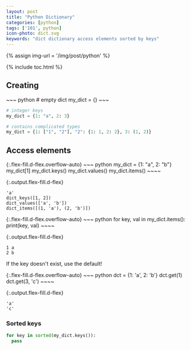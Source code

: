 ```yaml
---
layout: post
title: "Python Dictionary"
categories: [python]
tags: ['101', python]
icon-photo: dict.svg
keywords: "dict dictionary access elements sorted by keys"
---
```


{% assign img-url = '/img/post/python' %}

{% include toc.html %}

## Creating

<div class="flex-50" markdown="1">
~~~ python
# empty dict
my_dict = {}
~~~

~~~ python
# integer keys
my_dict = {1: "a", 2: 3}
~~~
</div>

~~~ python
# contains complicated types
my_dict = {1: ["1", "2"], "2": {1: 1, 2: 2}, 3: (1, 2)}
~~~

## Access elements

<div class="d-md-flex" markdown="1">
{:.flex-fill.d-flex.overflow-auto}
~~~ python
my_dict = {1: "a", 2: "b"}
my_dict[1]
my_dict.keys()
my_dict.values()
my_dict.items()
~~~~

{:.output.flex-fill.d-flex}
~~~
'a'
dict_keys([1, 2])
dict_values(['a', 'b'])
dict_items([(1, 'a'), (2, 'b')])
~~~
</div>

<div class="d-md-flex" markdown="1">
{:.flex-fill.d-flex.overflow-auto}
~~~ python
for key, val in my_dict.items():
  print(key, val)
~~~~

{:.output.flex-fill.d-flex}
~~~
1 a
2 b
~~~
</div>

If the key doesn't exist, use the default!

<div class="d-md-flex" markdown="1">
{:.flex-fill.d-flex.overflow-auto}
~~~ python
dct = {1: 'a', 2: 'b'}
dct.get(1)
dct.get(3, 'c')
~~~~

{:.output.flex-fill.d-flex}
~~~
'a'
'c'
~~~
</div>

### Sorted keys

~~~ python
for key in sorted(my_dict.keys()):
  pass
~~~